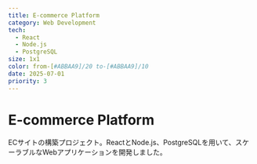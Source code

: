 ```yaml
---
title: E-commerce Platform
category: Web Development
tech:
  - React
  - Node.js
  - PostgreSQL
size: 1x1
color: from-[#ABBAA9]/20 to-[#ABBAA9]/10
date: 2025-07-01
priority: 3
---
```

# E-commerce Platform

ECサイトの構築プロジェクト。ReactとNode.js、PostgreSQLを用いて、スケーラブルなWebアプリケーションを開発しました。
